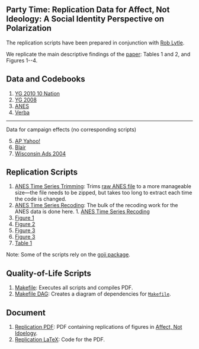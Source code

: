 ## Party Time: Replication Data for Affect, Not Ideology: A Social Identity Perspective on Polarization

The replication scripts have been prepared in conjunction with [Rob Lytle](https://github.com/RobLytle).

We replicate the main descriptive findings of the [paper](http://gsood.com/research/papers/AffectNotIdeology.pdf): Tables 1 and 2, and Figures 1--4.

## Data and Codebooks

1. [YG 2010 10 Nation](data/10nat/)
2. [YG 2008](data/rivers/)
3. [ANES](data/anes/)
4. [Verba](data/verba/)

----
Data for campaign effects (no corresponding scripts)

5. [AP Yahoo!](data/ap_yahoo/)
6. [Blair](data/blair/)
7. [Wisconsin Ads 2004](data/wiscads/)

## Replication Scripts

1. [ANES Time Series Trimming](scripts/01_anes_cdf_trim.R): Trims [raw ANES file](data/anes/raw/anes_timeseries_cdf_dta.zip) to a more manageable size&mdash;the file needs to be zipped, but takes too long to extract each time the code is changed.
2. [ANES Time Series Recoding](scripts/02_wrangle_cdf.R): The bulk of the recoding work for the ANES data is done here. 1. [ANES Time Series Recoding](scripts/01_anes_ts_recode.R)
3. [Figure 1](scripts/03_fig1.R)
4. [Figure 2](scripts/04_fig2.R)
5. [Figure 3](scripts/05_fig3.R)
6. [Figure 3](scripts/06_fig4.R)
7. [Table 1](scripts/07_tab1.R)

Note: Some of the scripts rely on the [goji package](https://github.com/soodoku/goji).

## Quality-of-Life Scripts

1. [Makefile](Makefile): Executes all scripts and compiles PDF.
2. [Makefile DAG](makefile-dag.R): Creates a diagram of dependencies for [`Makefile`](Makefile).

## Document

1. [Replication PDF](doc/isl-2012-replication.pdf): PDF containing replications of figures in [Affect, Not Idoelogy](http://gsood.com/research/papers/AffectNotIdeology.pdf).
2. [Replication LaTeX](doc/isl-2012-replication.tex): Code for the PDF.
